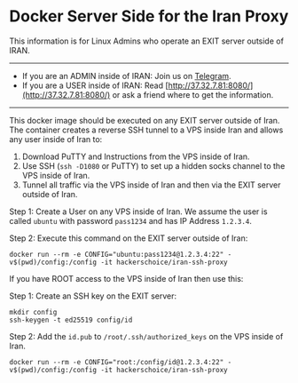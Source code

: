 # Docker Server Side for the Iran Proxy 

This information is for Linux Admins who operate an EXIT server outside of IRAN.

---
* If you are an ADMIN inside of IRAN: Join us on [Telegram](https://t.me/+tIblf9hhvBAwOGNk).  
* If you are a USER inside of IRAN: Read [http://37.32.7.81:8080/](http://37.32.7.81:8080/) or ask a friend where to get the information.

---

This docker image should be executed on any EXIT server outside of Iran. The container creates a reverse SSH tunnel to a VPS inside Iran and allows any user inside of Iran to:
1. Download PuTTY and Instructions from the VPS inside of Iran.
1. Use SSH (`ssh -D1080` or PuTTY) to set up a hidden socks channel to the VPS inside of Iran.
1. Tunnel all traffic via the VPS inside of Iran and then via the EXIT server outside of Iran.

Step 1:
Create a User on any VPS inside of Iran. We assume the user is called `ubuntu` with password `pass1234` and has IP Address `1.2.3.4`.

Step 2:
Execute this command on the EXIT server outside of Iran:
```shell
docker run --rm -e CONFIG="ubuntu:pass1234@1.2.3.4:22" -v$(pwd)/config:/config -it hackerschoice/iran-ssh-proxy
```

If you have ROOT access to the VPS inside of Iran then use this:

Step 1:
Create an SSH key on the EXIT server:
```
mkdir config
ssh-keygen -t ed25519 config/id
```

Step 2:
Add the `id.pub` to `/root/.ssh/authorized_keys` on the VPS inside of Iran.

```shell
docker run --rm -e CONFIG="root:/config/id@1.2.3.4:22" -v$(pwd)/config:/config -it hackerschoice/iran-ssh-proxy
```
